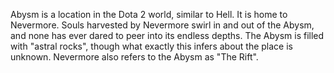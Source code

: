 Abysm is a location in the Dota 2 world, similar to Hell. It is home to Nevermore. Souls harvested by Nevermore swirl in and out of the Abysm, and none has ever dared to peer into its endless depths. The Abysm is filled with "astral rocks", though what exactly this infers about the place is unknown. Nevermore also refers to the Abysm as "The Rift".